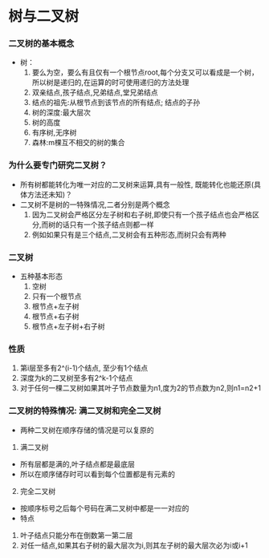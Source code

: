 # 树与二叉树

### 二叉树的基本概念
- 树：
  1. 要么为空，要么有且仅有一个根节点root,每个分支又可以看成是一个树，所以树是递归的,在运算的时可使用递归的方法处理
  2. 双亲结点,孩子结点,兄弟结点,堂兄弟结点
  3. 结点的祖先:从根节点到该节点的所有结点; 结点的子孙
  4. 树的深度:最大层次
  5. 树的高度
  6. 有序树,无序树
  7. 森林:m棵互不相交的树的集合

### 为什么要专门研究二叉树？
- 所有树都能转化为唯一对应的二叉树来运算,具有一般性, 既能转化也能还原(具体方法还未知)？
- 二叉树不是树的一特殊情况,二者分别是两个概念
  1. 因为二叉树会严格区分左子树和右子树,即使只有一个孩子结点也会严格区分,而树的话只有一个孩子结点则都一样
  2. 例如如果只有是三个结点,二叉树会有五种形态,而树只会有两种

### 二叉树
- 五种基本形态
  1. 空树
  2. 只有一个根节点
  3. 根节点+左子树
  4. 根节点+右子树
  5. 根节点+左子树+右子树

### 性质
1. 第i层至多有2^(i-1)个结点, 至少有1个结点
2. 深度为k的二叉树至多有2^k-1个结点
3. 对于任何一棵二叉树如果其叶子节点数量为n1,度为2的节点数为n2,则n1=n2+1

### 二叉树的特殊情况: 满二叉树和完全二叉树
- 两种二叉树在顺序存储的情况是可以复原的
1. 满二叉树
  - 所有层都是满的,叶子结点都是最底层
  - 所以在顺序储存时可以看到每个位置都是有元素的
2. 完全二叉树
  - 按顺序标号之后每个号码在满二叉树中都是一一对应的
  - 特点
  1. 叶子结点只能分布在倒数第一第二层
  2. 对任一结点,如果其右子树的最大层次为i,则其左子树的最大层次必为i或i+1
  




